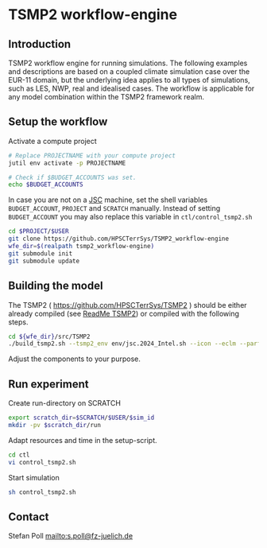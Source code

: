 # TSMP2 workflow-engine

## Introduction

TSMP2 workflow engine for running simulations. The following examples and descriptions are based on a coupled climate simulation case over the EUR-11 domain, but the underlying idea applies to all types of simulations, such as LES, NWP, real and idealised cases. The workflow is applicable for any model combination within the TSMP2 framework realm.

## Setup the workflow

Activate a compute project
```bash
# Replace PROJECTNAME with your compute project
jutil env activate -p PROJECTNAME

# Check if $BUDGET_ACCOUNTS was set.
echo $BUDGET_ACCOUNTS
```

In case you are not on a [JSC](https://www.fz-juelich.de/) machine, set the shell variables `BUDGET_ACCOUNT`, `PROJECT` and `SCRATCH` manually.
Instead of setting `BUDGET_ACCOUNT` you may also replace this variable in `ctl/control_tsmp2.sh`

``` bash
cd $PROJECT/$USER
git clone https://github.com/HPSCTerrSys/TSMP2_workflow-engine
wfe_dir=$(realpath tsmp2_workflow-engine)
git submodule init
git submodule update
```

## Building the model

The TSMP2 ( https://github.com/HPSCTerrSys/TSMP2 ) should be either already compiled (see [ReadMe TSMP2](https://github.com/HPSCTerrSys/TSMP2/blob/master/README.md)) or compiled with the following steps.

```bash
cd ${wfe_dir}/src/TSMP2
./build_tsmp2.sh --tsmp2_env env/jsc.2024_Intel.sh --icon --eclm --parflow
```

Adjust the components to your purpose.

## Run experiment

Create run-directory on SCRATCH
``` bash
export scratch_dir=$SCRATCH/$USER/$sim_id
mkdir -pv $scratch_dir/run
```

Adapt resources and time in the setup-script.
``` bash
cd ctl
vi control_tsmp2.sh
```

Start simulation
``` bash
sh control_tsmp2.sh
```

## Contact
Stefan Poll <mailto:s.poll@fz-juelich.de>
